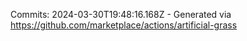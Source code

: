 Commits: 2024-03-30T19:48:16.168Z - Generated via https://github.com/marketplace/actions/artificial-grass
<br>
